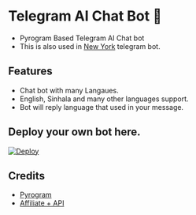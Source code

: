 # Telegram AI Chat Bot 💭

- Pyrogram Based Telegram AI Chat bot
- This is also used in [New York](https://t.me/us7a5) telegram bot.

## Features
- Chat bot with many Langaues.
- English, Sinhala and many other languages support.
- Bot will reply language that used in your message.

## Deploy your own bot here.
[![Deploy](https://www.herokucdn.com/deploy/button.svg)](https://heroku.com/deploy?template=https://github.com/Bottom-T/Chat-Bot.git)

## Credits
- [Pyrogram](https://github.com/pyrogram/pyrogram)
- [Affiliate + API](https://api.affiliateplus.xyz/)
